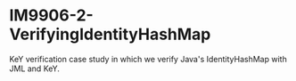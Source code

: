 # IM9906-2-VerifyingIdentityHashMap
KeY verification case study in which we verify Java's IdentityHashMap with JML and KeY.

